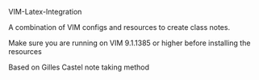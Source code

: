  VIM-Latex-Integration

A combination of VIM configs and resources to create class notes.

Make sure you are running on VIM 9.1.1385 or higher before installing the resources

Based on Gilles Castel note taking method

